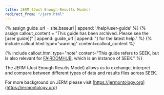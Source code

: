 ```yaml
---
title: JERM (Just Enough Results Model)
redirect_from: "/jerm.html"
---
```


{% assign guide_url = site.baseurl | append: '/help/user-guide' %}
{% assign callout_content = "This guide has been archived. Please see the [user guide](" | append: guide_url | append: ") for the latest help." %}
{% include callout.html type="warning" content=callout_content %}

{% include callout.html type="note" content="This guide refers to SEEK, but is also relevant for [FAIRDOMHUB](https://www.fairdomhub.org/), which is an instance of SEEK." %}

The JERM (Just Enough Results Model) allows us to exchange, interpret and
compare between different types of data and results files across SEEK.

For more background on JERM please visit [https://jermontology.org](https://jermontology.org)




